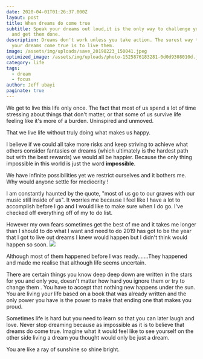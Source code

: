 ```yaml
---
date: 2020-04-01T01:26:37.000Z
layout: post
title: When dreams do come true
subtitle: Speak your dreams out loud,it is the only way to challenge yourself
  and get them done.
description: Dreams don't work unless you take action. The surest way to make
  your dreams come true is to live them.
image: /assets/img/uploads/save_20190223_150041.jpeg
optimized_image: /assets/img/uploads/photo-1525876183281-0d0d9308010d.jpeg
category: life
tags:
  - dream
  - focus
author: Jeff ubayi
paginate: true
---
```

We get to live this life only once. 
The fact that most of us spend a lot of time stressing about things that don't
matter, or that some of us survive life feeling like it's more of a burden.
Uninspired and unmoved.

That we live life without truly doing what makes us happy.

I believe if we could all take more risks and keep striving to achieve what others consider fantasies or dreams (which ultimately is the hardest path but with the best rewards) we would all be happier.
Because the only thing impossible in this world is just the word **impossible**. 

We have infinite possibilities yet we restrict ourselves and it bothers me.
Why would anyone settle for mediocrity !

I am constantly haunted by the quote, "most of us go to our graves with our music still inside of us".
It worries me because I feel like I have a lot to accomplish before I go and
I would like to make sure when I do go.
I've checked off everything off of my to do list.

However my own fears sometimes get the best of me and it takes me longer than I should to do what I want and need to do
2019 has got to be the year that I got to live out dreams I knew would
happen but I didn't think would happen so soon.
![](https://4.bp.blogspot.com/-HqYfAEQ5XEk/Ur9CA222ncI/AAAAAAAAAV4/QhS8-_dEVFE/s1600/images.jpg)

Although most of them happened before I was ready.......They happened and made me realise that although life seems uncertain.

There are certain things you know deep deep down are written in the stars for you and only you, doesn't matter how hard you ignore them or try to change them .
You have to accept that nothing new happens under the sun. You are living your life based on a book that was already written and the only power you have is
the power to make that ending one that makes you proud.


Sometimes life is hard but you need to learn so that you can later laugh and love. Never stop dreaming because as impossible as it is to believe that dreams do come true.
Imagine what it would feel like to see yourself on the other side living a dream you thought would only be just a dream.

You are like a ray of sunshine so shine bright.
